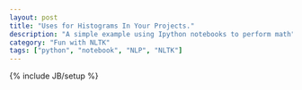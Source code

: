 ```yaml
---
layout: post
title: "Uses for Histograms In Your Projects."
description: "A simple example using Ipython notebooks to perform math"
category: "Fun with NLTK"
tags: ["python", "notebook", "NLP", "NLTK"]
---
```

{% include JB/setup %}

